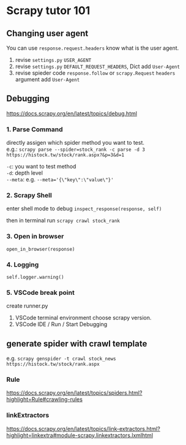 # Scrapy tutor 101

## Changing user agent

You can use `response.request.headers` know what is the user agent.

1. revise `settings.py` `USER_AGENT`
2. revise `settings.py` `DEFAULT_REQUEST_HEADERS`, Dict add `User-Agent`
3. revise spieder code `response.follow` or `scrapy.Request` `headers` argument add `User-Agent`

## Debugging

https://docs.scrapy.org/en/latest/topics/debug.html

### 1. Parse Command

directly assigen which spider method you want to test.  
e.g.: `scrapy parse --spider=stock_rank -c parse -d 3 https://histock.tw/stock/rank.aspx?&p=3&d=1`

`-c`: you want to test method  
`-d`: depth level  
`--meta`: e.g. `--meta='{\"key\":\"value\"}'`

### 2. Scrapy Shell

enter shell mode to debug
`inspect_response(response, self)`

then in terminal run `scrapy crawl stock_rank`

### 3. Open in browser

`open_in_browser(response)`

### 4. Logging

`self.logger.warning()`

### 5. VSCode break point

create runner.py

1. VSCode terminal environment choose scrapy version.
2. VSCode IDE / Run / Start Debugging

## generate spider with crawl template

e.g. `scrapy genspider -t crawl stock_news https://histock.tw/stock/rank.aspx`

### Rule

https://docs.scrapy.org/en/latest/topics/spiders.html?highlight=Rule#crawling-rules

### linkExtractors

https://docs.scrapy.org/en/latest/topics/link-extractors.html?highlight=linkextra#module-scrapy.linkextractors.lxmlhtml
